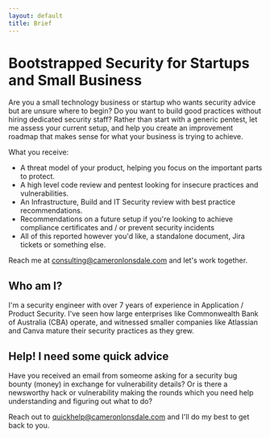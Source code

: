 ```yaml
---
layout: default
title: Brief
---
```


# Bootstrapped Security for Startups and Small Business

Are you a small technology business or startup who wants security advice but are unsure where to begin? Do you want to build good practices without hiring dedicated security staff? Rather than start with a generic pentest, let me assess your current setup, and help you create an improvement roadmap that makes sense for what your business is trying to achieve.

What you receive:
- A threat model of your product, helping you focus on the important parts to protect.
- A high level code review and pentest looking for insecure practices and vulnerabilities.
- An Infrastructure, Build and IT Security review with best practice recommendations.
- Recommendations on a future setup if you're looking to achieve compliance certificates and / or prevent security incidents
- All of this reported however you'd like, a standalone document, Jira tickets or something else.

Reach me at consulting@cameronlonsdale.com and let's work together.

## Who am I?

I'm a security engineer with over 7 years of experience in Application / Product Security. I've seen how large enterprises like Commonwealth Bank of Australia (CBA) operate, and witnessed smaller companies like Atlassian and Canva mature their security practices as they grew.

## Help! I need some quick advice

Have you received an email from someome asking for a security bug bounty (money) in exchange for vulnerability details?
Or is there a newsworthy hack or vulnerability making the rounds which you need help understanding and figuring out what to do?

Reach out to quickhelp@cameronlonsdale.com and I'll do my best to get back to you.
